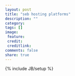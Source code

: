 ```yaml
---
layout: post
title: "seb hosting platforms"
description: ""
category: 
tags: []
image:
 feature: 
 credit:
 creditlink:
comments: false
share: true
---
```

{% include JB/setup %}
